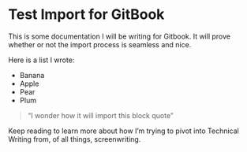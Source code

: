 # Test Import for GitBook

This is some documentation I will be writing for Gitbook. It will prove whether or not the import process is seamless and nice.

Here is a list I wrote:

* Banana
* Apple
* Pear
* Plum

> “I wonder how it will import this block quote”

Keep reading to learn more about how I’m trying to pivot into Technical Writing from, of all things, screenwriting.
